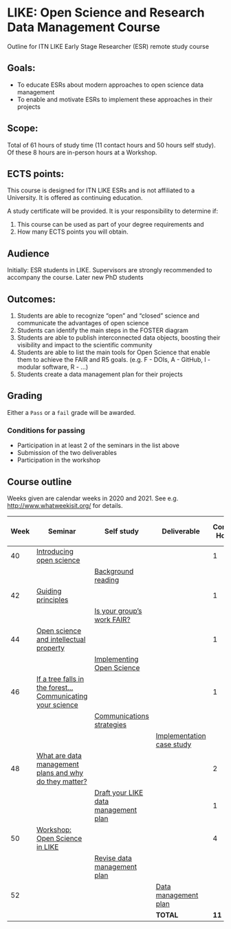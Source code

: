# LIKE: Open Science and Research Data Management Course
Outline for ITN LIKE Early Stage Researcher (ESR) remote study course

## Goals:

- To educate ESRs about modern approaches to open science data management
- To enable and motivate ESRs to implement these approaches in their projects

## Scope:
Total of 61 hours of study time (11 contact hours and 50 hours self study). Of these 8 hours are in-person hours at a Workshop.

## ECTS points:
This course is designed for ITN LIKE ESRs and is not affiliated to a University. It is offered as continuing education.

A study certificate will be provided. It is your responsibility to determine if:

1. This course can be used as part of your degree requirements and 
2. How many ECTS points you will obtain.

## Audience
Initially: ESR students in LIKE. Supervisors are strongly recommended to accompany the course.
Later new PhD students

## Outcomes:

1. Students are able to recognize “open” and “closed” science and communicate the advantages of open science
2. Students can identify the main steps in the FOSTER diagram
3. Students are able to publish interconnected data objects, boosting their visibility and impact to the scientific community
4. Students are able to list the main tools for Open Science that enable them to achieve the FAIR and R5 goals. (e.g. F - DOIs, A - GitHub, I - modular software, R - ...)
5. Students create a data management plan for their projects

## Grading
Either a `Pass` or a `fail` grade will be awarded.

### Conditions for passing
- Participation in at least 2 of the seminars in the list above
- Submission of the two deliverables
- Participation in the workshop


## Course outline

Weeks given are calendar weeks in 2020 and 2021. See e.g. http://www.whatweekisit.org/ for details.

| Week | Seminar | Self study | Deliverable | Contact Hours | Self-study hours |
|---|---|---|---|---|---|
| 40 | [Introducing open science](seminar1.md) | | | 1 | 1 |
| | | [Background reading](selfstudy1.md) | | | 4 |
| 42 | [Guiding principles](seminar2.md) | | | 1 | 1 |
| | | [Is your group’s work FAIR?](selfstudy2.md) | | | 4 |
| 44 | [Open science and intellectual property](seminar3.md) | | | 1 | 1 |
| | | [Implementing Open Science](selfstudy3.md) | | | 4 |
| 46 | [If a tree falls in the forest... Communicating your science](seminar4.md) | | | 1 | 1 |
| | | [Communications strategies](selfstudy4.md) | | | 4 |
| | | | [Implementation case study](deliverable1.md) | | 8 |
| 48 | [What are data management plans and why do they matter?](seminar5.md) | | | 2 | 1 |
| | | [Draft your LIKE data management plan](selfstudy5.md) | | 1 | 12 |
| 50 | [Workshop: Open Science in LIKE](workshop1.md) | | | 4 | 4 |
| | | [Revise data management plan](selfstudy6.md) | | | 4 |
| 52 | | | [Data management plan](deliverable2.md) | | 1 |
| | | | **TOTAL** | **11** | **50** |

